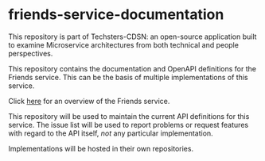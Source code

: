 # friends-service-documentation

This repository is part of Techsters-CDSN: an open-source application built to examine Microservice architectures from both technical and people perspectives.

This repository contains the documentation and OpenAPI definitions for the Friends service. This can be the basis of multiple implementations of this service.

Click [here](docs/Friends-Service-Overview.md) for an overview of the Friends service.

This repository will be used to maintain the current API definitions for this service. The issue list will be used to report problems or request features with regard to the API itself, _not_ any particular implementation.

Implementations will be hosted in their own repositories.
